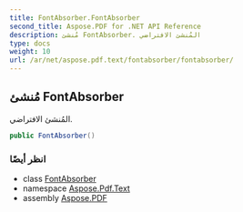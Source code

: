 ```yaml
---
title: FontAbsorber.FontAbsorber
second_title: Aspose.PDF for .NET API Reference
description: مُنشئ FontAbsorber. المُنشئ الافتراضي
type: docs
weight: 10
url: /ar/net/aspose.pdf.text/fontabsorber/fontabsorber/
---
```

## مُنشئ FontAbsorber

المُنشئ الافتراضي.

```csharp
public FontAbsorber()
```

### انظر أيضًا

* class [FontAbsorber](../)
* namespace [Aspose.Pdf.Text](../../../aspose.pdf.text/)
* assembly [Aspose.PDF](../../../)